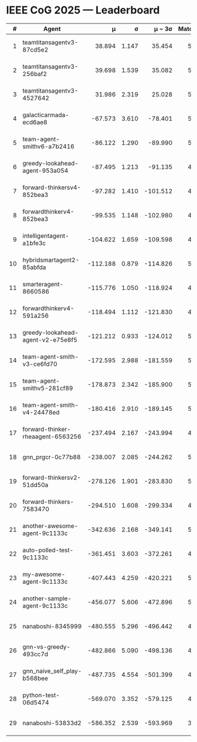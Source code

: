 # IEEE CoG 2025 — Leaderboard

| # | Agent | μ | σ | μ − 3σ | Matches | Updated |
|---:|---|---:|---:|---:|---:|---|
| 1 | teamtitansagentv3-87cd5e2 | 38.894 | 1.147 | 35.454 | 5532 | 2025-08-19 05:28 |
| 2 | teamtitansagentv3-256baf2 | 39.698 | 1.539 | 35.082 | 5692 | 2025-08-19 05:28 |
| 3 | teamtitansagentv3-4527642 | 31.986 | 2.319 | 25.028 | 5340 | 2025-08-19 05:28 |
| 4 | galacticarmada-ecd6ae8 | -67.573 | 3.610 | -78.401 | 5260 | 2025-08-19 05:28 |
| 5 | team-agent-smithv6-a7b2416 | -86.122 | 1.290 | -89.990 | 5340 | 2025-08-19 05:28 |
| 6 | greedy-lookahead-agent-953a054 | -87.495 | 1.213 | -91.135 | 4988 | 2025-08-19 05:28 |
| 7 | forward-thinkersv4-852bea3 | -97.282 | 1.410 | -101.512 | 4530 | 2025-08-19 05:28 |
| 8 | forwardthinkerv4-852bea3 | -99.535 | 1.148 | -102.980 | 4322 | 2025-08-19 05:28 |
| 9 | intelligentagent-a1bfe3c | -104.622 | 1.659 | -109.598 | 4254 | 2025-08-19 05:28 |
| 10 | hybridsmartagent2-85abfda | -112.188 | 0.879 | -114.826 | 5130 | 2025-08-19 05:28 |
| 11 | smarteragent-8660586 | -115.776 | 1.050 | -118.924 | 4597 | 2025-08-19 05:28 |
| 12 | forwardthinkerv4-591a256 | -118.494 | 1.112 | -121.830 | 4719 | 2025-08-19 05:28 |
| 13 | greedy-lookahead-agent-v2-e75e8f5 | -121.212 | 0.933 | -124.012 | 5388 | 2025-08-19 05:28 |
| 14 | team-agent-smith-v3-ce6fd70 | -172.595 | 2.988 | -181.559 | 5866 | 2025-08-19 05:28 |
| 15 | team-agent-smithv5-281cf89 | -178.873 | 2.342 | -185.900 | 5360 | 2025-08-19 05:28 |
| 16 | team-agent-smith-v4-24478ed | -180.416 | 2.910 | -189.145 | 5606 | 2025-08-19 05:28 |
| 17 | forward-thinker-rheaagent-6563256 | -237.494 | 2.167 | -243.994 | 4906 | 2025-08-19 05:28 |
| 18 | gnn_prgcr-0c77b88 | -238.007 | 2.085 | -244.262 | 5090 | 2025-08-19 05:28 |
| 19 | forward-thinkersv2-51dd50a | -278.126 | 1.901 | -283.830 | 5446 | 2025-08-19 05:28 |
| 20 | forward-thinkers-7583470 | -294.510 | 1.608 | -299.334 | 4820 | 2025-08-19 05:28 |
| 21 | another-awesome-agent-9c1133c | -342.636 | 2.168 | -349.141 | 5840 | 2025-08-19 05:28 |
| 22 | auto-polled-test-9c1133c | -361.451 | 3.603 | -372.261 | 4960 | 2025-08-19 05:28 |
| 23 | my-awesome-agent-9c1133c | -407.443 | 4.259 | -420.221 | 5640 | 2025-08-19 05:28 |
| 24 | another-sample-agent-9c1133c | -456.077 | 5.606 | -472.896 | 5300 | 2025-08-19 05:28 |
| 25 | nanaboshi-8345999 | -480.555 | 5.296 | -496.442 | 4580 | 2025-08-19 05:28 |
| 26 | gnn-vs-greedy-493cc7d | -482.866 | 5.090 | -498.136 | 4420 | 2025-08-19 05:28 |
| 27 | gnn_naive_self_play-b568bee | -487.735 | 4.554 | -501.399 | 4440 | 2025-08-19 05:28 |
| 28 | python-test-06d5474 | -569.070 | 3.352 | -579.125 | 4480 | 2025-08-19 05:28 |
| 29 | nanaboshi-53833d2 | -586.352 | 2.539 | -593.969 | 3970 | 2025-08-19 05:28 |
